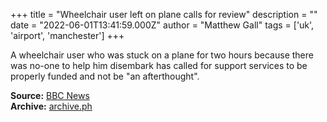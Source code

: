 +++
title = "Wheelchair user left on plane calls for review"
description = ""
date = "2022-06-01T13:41:59.000Z"
author = "Matthew Gall"
tags = ['uk', 'airport', 'manchester']
+++

A wheelchair user who was stuck on a plane for two hours because there was no-one to help him disembark has called for support services to be properly funded and not be "an afterthought".

**Source:** [BBC News](https://www.bbc.co.uk/news/uk-england-manchester-61658042)  
**Archive:** [archive.ph](https://archive.ph/UkeIS)
